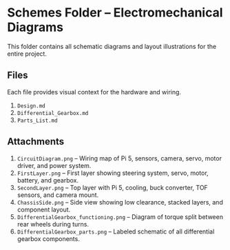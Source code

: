 # Schemes Folder – Electromechanical Diagrams

This folder contains all schematic diagrams and layout illustrations for the entire project.

## Files

Each file provides visual context for the hardware and wiring.
1. `Design.md`
2. `Differential_Gearbox.md`
3. `Parts_List.md`

## Attachments

1. `CircuitDiagram.png` – Wiring map of Pi 5, sensors, camera, servo, motor driver, and power system.
2. `FirstLayer.png` – First layer showing steering system, servo, motor, battery, and gearbox.
3. `SecondLayer.png` – Top layer with Pi 5, cooling, buck converter, TOF sensors, and camera mount.
4. `ChassisSide.png` – Side view showing low clearance, stacked layers, and component layout.
5. `DifferentialGearbox_functioning.png` – Diagram of torque split between rear wheels during turns.
6. `DifferentialGearbox_parts.png` – Labeled schematic of all differential gearbox components.
